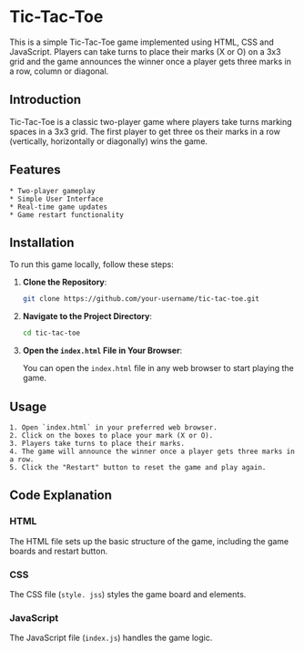 # Tic-Tac-Toe

This is a simple Tic-Tac-Toe game implemented using HTML, CSS and JavaScript. Players can take turns to place their marks (X or O) on a 3x3 grid and the game announces the winner once a player gets three marks in a row, column or diagonal.

## Introduction

Tic-Tac-Toe is a classic two-player game where players take turns marking spaces in a 3x3 grid. The first player to get three os their marks in a row (vertically, horizontally or diagonally) wins the game.

## Features

    * Two-player gameplay
    * Simple User Interface
    * Real-time game updates
    * Game restart functionality
    
## Installation

To run this game locally, follow these steps:

1. **Clone the Repository**:

    ```bash
    git clone https://github.com/your-username/tic-tac-toe.git
    ```

2. **Navigate to the Project Directory**:

    ```bash
    cd tic-tac-toe
    ```

3. **Open the `index.html` File in Your Browser**:

    You can open the `index.html` file in any web browser to start playing the game.

 ## Usage
 
    1. Open `index.html` in your preferred web browser.
    2. Click on the boxes to place your mark (X or O).
    3. Players take turns to place their marks.
    4. The game will announce the winner once a player gets three marks in a row.
    5. Click the "Restart" button to reset the game and play again.

## Code Explanation

### HTML

The HTML file sets up the basic structure of the game, including the game boards and restart button.

### CSS

The CSS file (`style. jss`) styles the game board and elements.

### JavaScript

The JavaScript file (`index.js`) handles the game logic.
